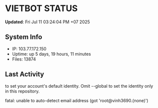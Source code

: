 # VIETBOT STATUS
**Updated**: Fri Jul 11 03:24:04 PM +07 2025

## System Info
- IP: 103.77.172.150
- Uptime: up 5 days, 19 hours, 11 minutes
- Files: 13874

## Last Activity

to set your account's default identity.
Omit --global to set the identity only in this repository.

fatal: unable to auto-detect email address (got 'root@vinh3690.(none)')
